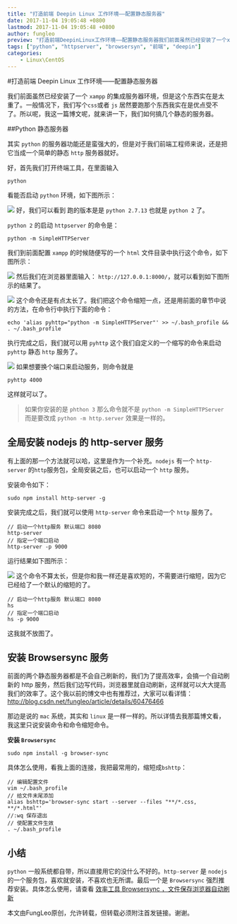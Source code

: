 ```yaml
---
title: "打造前端 Deepin Linux 工作环境——配置静态服务器"
date: 2017-11-04 19:05:48 +0800
lastmod: 2017-11-04 19:05:48 +0800
author: fungleo
preview: "打造前端DeepinLinux工作环境——配置静态服务器我们前面虽然已经安装了一个xampp的集成服务器环境，但是这个东西实在是太重了。一般情况下，我们写个css或者js居然要跑那个东西我实在是优点受不了。所以呢，我这一篇博文呢，就来讲一下，我们如何搞几个静态的服务器。Python静态服务器其实python的服务器功能还是蛮强大的，但是对于我们前端工程师来说，还是把它当成一个简单"
tags: ["python", "httpserver", "browsersyn", "前端", "deepin"]
categories:
    - Linux\CentOS
---
```


#打造前端 Deepin Linux 工作环境——配置静态服务器

我们前面虽然已经安装了一个 `xampp` 的集成服务器环境，但是这个东西实在是太重了。一般情况下，我们写个`css`或者 `js` 居然要跑那个东西我实在是优点受不了。所以呢，我这一篇博文呢，就来讲一下，我们如何搞几个静态的服务器。

##Python 静态服务器

其实 `python` 的服务器功能还是蛮强大的，但是对于我们前端工程师来说，还是把它当成一个简单的静态 `http` 服务器就好。

好，首先我们打开终端工具，在里面输入

```#
python
```

看能否启动 `python` 环境，如下图所示：

![](https://raw.githubusercontent.com/fengcms/articles/master/image/76/b7f3304e6de09e4895ce9cb39eaf1c.png)
好，我们可以看到 跑的版本是是 `python 2.7.13` 也就是 `python 2` 了。

`python 2` 的启动 `httpserver` 的命令是：

```#
python -m SimpleHTTPServer
```

我们到前面配置 `xampp` 的时候随便写的一个 `html` 文件目录中执行这个命令，如下图所示：

![](https://raw.githubusercontent.com/fengcms/articles/master/image/3d/8c751e78f943336019319e27d66619.png)
然后我们在浏览器里面输入： `http://127.0.0.1:8000/`，就可以看到如下图所示的结果了。

![](https://raw.githubusercontent.com/fengcms/articles/master/image/c8/a506e9ce9d2f2cb39bf1bcd3528179.png)
这个命令还是有点太长了。我们把这个命令缩短一点，还是用前面的章节中说的方法，在命令行中执行下面的命令：

```#
echo 'alias pyhttp="python -m SimpleHTTPServer"' >> ~/.bash_profile && . ~/.bash_profile
```

执行完成之后，我们就可以用 `pyhttp` 这个我们自定义的一个缩写的命令来启动 `pyhttp` 静态 `http` 服务了。

![](https://raw.githubusercontent.com/fengcms/articles/master/image/da/22628dea7af8fcd4d5580df40a8afb.png)
如果想要换个端口来启动服务，则命令就是

```#
pyhttp 4000
```

这样就可以了。

> 如果你安装的是 `phthon 3` 那么命令就不是 `python -m SimpleHTTPServer` 而是要改成 `python -m http.server` 效果是一样的。

## 全局安装 nodejs 的 http-server 服务

有上面的那一个方法就可以哈，这里是作为一个补充。`nodejs` 有一个 `http-server` 的`http`服务包，全局安装之后，也可以启动一个 `http` 服务。

安装命令如下：

```#
sudo npm install http-server -g
```

安装完成之后，我们就可以使用 `http-server` 命令来启动一个 `http` 服务了。

```#
// 启动一个http服务 默认端口 8080
http-server
// 指定一个端口启动
http-server -p 9000
```

运行结果如下图所示：

![](https://raw.githubusercontent.com/fengcms/articles/master/image/f4/0b55e168a3adfa2208625a4fc99bd5.png)
这个命令不算太长，但是你和我一样还是喜欢短的，不需要进行缩短，因为它已经给了一个默认的缩短的了。

```#
// 启动一个http服务 默认端口 8080
hs
// 指定一个端口启动
hs -p 9000
```

这我就不放图了。

## 安装 Browsersync 服务

前面的两个静态服务器都是不会自己刷新的，我们为了提高效率，会搞一个自动刷新的 http 服务，然后我们边写代码，浏览器里就自动刷新，这样就可以大大提高我们的效率了。这个我以前的博文中也有推荐过，大家可以看详情：http://blog.csdn.net/fungleo/article/details/60476466

那边是说的 `mac` 系统，其实和 `linux` 是一样一样的。所以详情去我那篇博文看，我这里只说安装命令和命令缩短命令。

**安装 `Browsersync`**

```#
sudo npm install -g browser-sync
```

具体怎么使用，看我上面的连接，我把最常用的，缩短成`bshttp`：

```#
// 编辑配置文件
vim ~/.bash_profile
// 给文件末尾添加
alias bshttp='browser-sync start --server --files "**/*.css, **/*.html"'
//:wq 保存退出
// 使配置文件生效
. ~/.bash_profile
```

## 小结

`python` 一般系统都自带，所以直接用它的没什么不好的。`http-server` 是 `nodejs` 的一个服务包，喜欢就安装，不喜欢也无所谓。最后一个是 `Browsersync` 强烈推荐安装。具体怎么使用，请查看 [效率工具 Browsersync ，文件保存浏览器自动刷新](http://blog.csdn.net/fungleo/article/details/60476466)

本文由FungLeo原创，允许转载，但转载必须附注首发链接。谢谢。